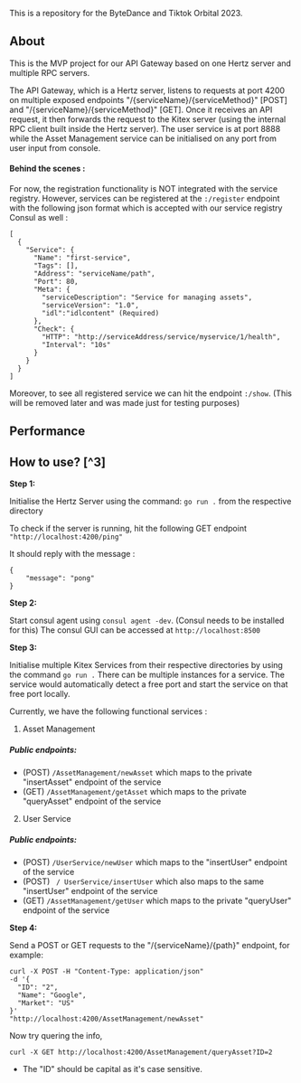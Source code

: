 This is a repository for the ByteDance and Tiktok Orbital 2023.

## About

This is the MVP project for our API Gateway based on one Hertz server and multiple RPC servers.

The API Gateway, which is a Hertz server, listens to requests at port 4200 on multiple exposed endpoints "/{serviceName}/{serviceMethod}" [POST] and "/{serviceName}/{serviceMethod}" [GET]. Once it receives an API request, it then forwards the request to the Kitex server (using the internal RPC client built inside the Hertz server). The user service is at port 8888 while the Asset Management service can be initialised on any port from user input from console.

#### Behind the scenes :

For now, the registration functionality is NOT integrated with the service registry. However, services can be registered at the `:/register` endpoint with the following json format which is accepted with our service registry Consul as well :

```
[
  {
    "Service": {
      "Name": "first-service",
      "Tags": [],
      "Address": "serviceName/path",
      "Port": 80,
      "Meta": {
        "serviceDescription": "Service for managing assets",
        "serviceVersion": "1.0",
        "idl":"idlcontent" (Required)
      },
      "Check": {
        "HTTP": "http://serviceAddress/service/myservice/1/health",
        "Interval": "10s"
      }
    }
  }
]
```

Moreover, to see all registered service we can hit the endpoint `:/show`. (This will be removed later and was made just for testing purposes)

## Performance

## How to use? [^3]

**Step 1:**

Initialise the Hertz Server using the command: `go run .` from the respective directory

To check if the server is running, hit the following GET endpoint
`"http://localhost:4200/ping"`

It should reply with the message :

```
{
    "message": "pong"
}
```

**Step 2:**

Start consul agent using `consul agent -dev`. (Consul needs to be installed for this)
The consul GUI can be accessed at `http://localhost:8500`

**Step 3:**

Initialise multiple Kitex Services from their respective directories by using the command `go run .`
There can be multiple instances for a service. The service would automatically detect a free port and start the service on that free port locally.

Currently, we have the following functional services :

1. Asset Management

##### Public endpoints:

- (POST) `/AssetManagement/newAsset` which maps to the private "insertAsset" endpoint of the service
- (GET) `/AssetManagement/getAsset` which maps to the private "queryAsset" endpoint of the service

2. User Service

##### Public endpoints:

- (POST) `/UserService/newUser` which maps to the "insertUser" endpoint of the service
- (POST) ` / UserService/insertUser` which also maps to the same "insertUser" endpoint of the service
- (GET) `/AssetManagement/getUser` which maps to the private "queryUser" endpoint of the service

**Step 4:**

Send a POST or GET requests to the "/{serviceName}/{path}" endpoint, for example:

```
curl -X POST -H "Content-Type: application/json"
-d '{
  "ID": "2",
  "Name": "Google",
  "Market": "US"
}'
"http://localhost:4200/AssetManagement/newAsset"
```

Now try quering the info,

```
curl -X GET http://localhost:4200/AssetManagement/queryAsset?ID=2
```

- The "ID" should be capital as it's case sensitive.
